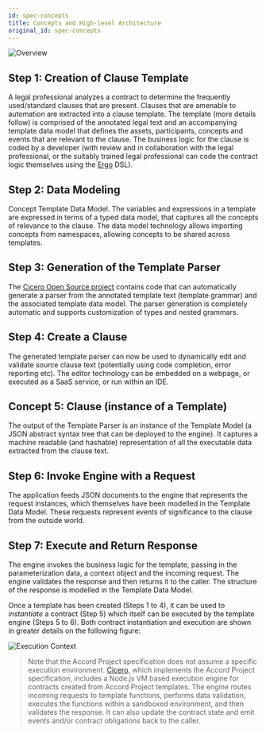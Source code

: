 ```yaml
---
id: spec-concepts
title: Concepts and High-level Architecture
original_id: spec-concepts
---
```


![Overview](/docs/assets/cicero-spec-overview.png)

## Step 1: Creation of Clause Template
A legal professional analyzes a contract to determine the frequently used/standard clauses that are present. Clauses that are amenable to automation are extracted into a clause template. The template (more details follow) is comprised of the annotated legal text and an accompanying template data model that defines the assets, participants, concepts and events that are relevant to the clause. The business logic for the clause is coded by a developer (with review and in collaboration with the legal professional, or the suitably trained legal professional can code the contract logic themselves using the [Ergo](logic-ergo) DSL).

## Step 2: Data Modeling

Concept Template Data Model. The variables and expressions in a template are expressed in terms of a typed data model, that captures all the concepts of relevance to the clause. The data model technology allows importing concepts from namespaces, allowing concepts to be shared across templates.

## Step 3: Generation of the Template Parser
The [Cicero Open Source project](https://github.com/accordproject/cicero) contains code that can automatically generate a parser from the annotated template text (template grammar) and the associated template data model. The parser generation is completely automatic and supports customization of types and nested grammars.

## Step 4: Create a Clause
The generated template parser can now be used to dynamically edit and validate source clause text (potentially using code completion, error reporting etc). The editor technology can be embedded on a webpage, or executed as a SaaS service, or run within an IDE.

## Concept 5: Clause (instance of a Template) 
The output of the Template Parser is an instance of the Template Model (a JSON abstract syntax tree that can be deployed to the engine). It captures a machine readable (and hashable) representation of all the executable data extracted from the clause text.

## Step 6: Invoke Engine with a Request
The application feeds JSON documents to the engine that represents the request instances, which themselves have been modelled in the Template Data Model. These requests represent events of significance to the clause from the outside world.

## Step 7: Execute and Return Response
The engine invokes the business logic for the template, passing in the parameterization data, a context object and the incoming request. The engine validates the response and then returns it to the caller. The structure of the response is modelled in the Template Data Model.

Once a template has been created (Steps 1 to 4), it can be used to _instantiate_ a contract (Step 5) which itself can be executed by the template engine (Steps 5 to 6). Both contract instantiation and execution are shown in greater details on the following figure:

![Execution Context](/docs/assets/execution_context.png)

> Note that the Accord Project specification does not assume a specific execution environment. [Cicero](https://github.com/accordproject/cicero), which implements the Accord Project specification, includes a Node.js VM based execution engine for contracts created from Accord Project templates. The engine routes incoming requests to template functions, performs data validation, executes the functions within a sandboxed environment, and then validates the response. It can also update the contract state and emit events and/or contract obligations back to the caller.


